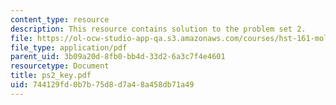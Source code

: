 ```yaml
---
content_type: resource
description: This resource contains solution to the problem set 2.
file: https://ol-ocw-studio-app-qa.s3.amazonaws.com/courses/hst-161-molecular-biology-and-genetics-in-modern-medicine-fall-2007/744129fd0b7b75d8d7a48a458db71a49_ps2_key.pdf
file_type: application/pdf
parent_uid: 3b09a20d-8fb0-bb4d-33d2-6a3c7f4e4601
resourcetype: Document
title: ps2_key.pdf
uid: 744129fd-0b7b-75d8-d7a4-8a458db71a49
---
```

